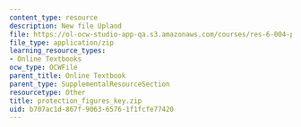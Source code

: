 ```yaml
---
content_type: resource
description: New file Uplaod
file: https://ol-ocw-studio-app-qa.s3.amazonaws.com/courses/res-6-004-principles-of-computer-system-design-an-introduction-spring-2009/b707ac1d867f906365761f1fcfe77420_protection_figures_key.zip
file_type: application/zip
learning_resource_types:
- Online Textbooks
ocw_type: OCWFile
parent_title: Online Textbook
parent_type: SupplementalResourceSection
resourcetype: Other
title: protection_figures_key.zip
uid: b707ac1d-867f-9063-6576-1f1fcfe77420
---
```

